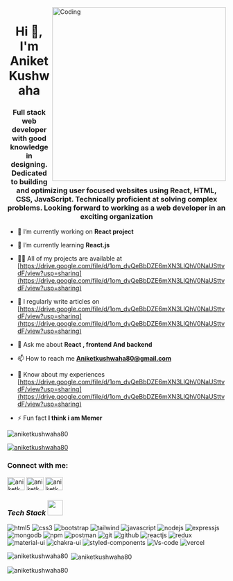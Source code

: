<img align="right" alt="Coding" width="400" src="https://ampron.eu/wp-content/uploads/2019/01/code-developer.gif"/>

<h1 align="center">Hi 👋, I'm Aniket Kushwaha</h1>
<h3 align="center">Full stack web developer with good knowledge in designing. Dedicated to building and optimizing user focused websites using React, HTML, CSS, JavaScript. Technically proficient at solving complex problems. Looking forward to working as a web developer in an exciting organization</h3>



- 🔭 I’m currently working on **React project**

- 🌱 I’m currently learning **React.js**

- 👨‍💻 All of my projects are available at [https://drive.google.com/file/d/1om_dvQeBbDZE6mXN3LlQhV0NaUSttvdF/view?usp=sharing](https://drive.google.com/file/d/1om_dvQeBbDZE6mXN3LlQhV0NaUSttvdF/view?usp=sharing)

- 📝 I regularly write articles on [https://drive.google.com/file/d/1om_dvQeBbDZE6mXN3LlQhV0NaUSttvdF/view?usp=sharing](https://drive.google.com/file/d/1om_dvQeBbDZE6mXN3LlQhV0NaUSttvdF/view?usp=sharing)

- 💬 Ask me about **React , frontend And backend**

- 📫 How to reach me **Aniketkushwaha80@gmail.com**

- 📄 Know about my experiences [https://drive.google.com/file/d/1om_dvQeBbDZE6mXN3LlQhV0NaUSttvdF/view?usp=sharing](https://drive.google.com/file/d/1om_dvQeBbDZE6mXN3LlQhV0NaUSttvdF/view?usp=sharing)

- ⚡ Fun fact **I think i am Memer**


<p align="left"> <img src="https://komarev.com/ghpvc/?username=aniketkushwaha80&label=Profile%20views&color=0e75b6&style=flat" alt="aniketkushwaha80" /> </p>

<p align="left"> <a href="https://github.com/ryo-ma/github-profile-trophy"><img src="https://github-profile-trophy.vercel.app/?username=aniketkushwaha80" alt="aniketkushwaha80" /></a> </p>

<h3 align="left">Connect with me:</h3>
<p align="left">
<a href="https://twitter.com/aniketkushwah15" target="blank"><img align="center" src="https://raw.githubusercontent.com/rahuldkjain/github-profile-readme-generator/master/src/images/icons/Social/twitter.svg" alt="aniketkushwah15" height="30" width="40" /></a>
<a href="https://linkedin.com/in/aniketkushwaha80" target="blank"><img align="center" src="https://raw.githubusercontent.com/rahuldkjain/github-profile-readme-generator/master/src/images/icons/Social/linked-in-alt.svg" alt="aniketkushwaha80" height="30" width="40" /></a>
<a href="https://instagram.com/aniketkushwahaart" target="blank"><img align="center" src="https://raw.githubusercontent.com/rahuldkjain/github-profile-readme-generator/master/src/images/icons/Social/instagram.svg" alt="aniketkushwahaart" height="30" width="40" /></a>
</p>

<!-- tech-stack icons  -->
<h3><i>Tech Stack <img src="https://camo.githubusercontent.com/beb64ff21c883e318e4f5db5231c2ba4175705bea1c9249e82a41ab375db4f75/68747470733a2f2f6d65646961322e67697068792e636f6d2f6d656469612f51737347456d706b79454f684243623765312f67697068792e6769663f6369643d656366303565343761306e336769316266716e74716d6f62386739616964316f796a327772336473336d67373030626c267269643d67697068792e676966" width="35"/></i></h3>
<p >
  <img src="https://img.shields.io/badge/HTML5-E34F26?style=for-the-badge&logo=html5&logoColor=white" alt="html5"/>
<img src="https://img.shields.io/badge/CSS3-1572B6?style=for-the-badge&logo=css3&logoColor=white" alt="css3"/>
<img src="https://img.shields.io/badge/Bootstrap-563D7C?style=for-the-badge&logo=bootstrap&logoColor=white" alt="bootstrap"/>
<img src="https://img.shields.io/badge/Tailwind_CSS-38B2AC?style=for-the-badge&logo=tailwind-css&logoColor=white" alt="tailwind"/>
<img src="https://img.shields.io/badge/JavaScript-323330?style=for-the-badge&logo=javascript&logoColor=F7DF1E" alt="javascript"/>
<img src="https://img.shields.io/badge/Node.js-339933?style=for-the-badge&logo=nodedotjs&logoColor=white" alt="nodejs" />
<img src="https://img.shields.io/badge/Express.js-000000?style=for-the-badge&logo=express&logoColor=white" alt="expressjs"/>
<img src="https://img.shields.io/badge/MongoDB-4EA94B?style=for-the-badge&logo=mongodb&logoColor=white" alt="mongodb"/>
<img src="https://img.shields.io/badge/npm-CB3837?style=for-the-badge&logo=npm&logoColor=white" alt="npm"/>
<img src="https://img.shields.io/badge/Postman-FF6C37?style=for-the-badge&logo=Postman&logoColor=white" alt="postman"/>
<img src="https://img.shields.io/badge/Git-f44d27?style=for-the-badge&logo=git&logoColor=white" alt="git"/>
<img src="https://img.shields.io/badge/GitHub-100000?style=for-the-badge&logo=github&logoColor=white" alt="github"/>
<img src="https://img.shields.io/badge/React-20232A?style=for-the-badge&logo=react&logoColor=61DAFB" alt="reactjs" />
<img src="https://img.shields.io/badge/Redux-593D88?style=for-the-badge&logo=redux&logoColor=white" alt="redux" />
<img src="https://img.shields.io/badge/Material%20UI-007FFF?style=for-the-badge&logo=mui&logoColor=white" alt="material-ui"/>
<img src="https://img.shields.io/badge/Chakra%20UI-3bc7bd?style=for-the-badge&logo=chakraui&logoColor=white" alt="chakra-ui"/>
<img src="https://img.shields.io/badge/styled--components-DB7093?style=for-the-badge&logo=styled-components&logoColor=white" alt="styled-components"/>
<img src="https://img.shields.io/badge/VisualStudioCode-0078d7.svg?style=for-the-badge&logo=visual-studio-code&logoColor=white" alt="Vs-code"/>
 <img src="https://img.shields.io/badge/Vercel-100000?style=for-the-badge&logo=Vercel&logoColor=white" alt="vercel"/>
 

<p><img align="left" src="https://github-readme-stats.vercel.app/api/top-langs?username=aniketkushwaha80&show_icons=true&locale=en&layout=compact" alt="aniketkushwaha80" /></p>

<p>&nbsp;<img align="center" src="https://github-readme-stats.vercel.app/api?username=aniketkushwaha80&show_icons=true&locale=en" alt="aniketkushwaha80" /></p>

<p><img align="center" src="https://github-readme-streak-stats.herokuapp.com/?user=aniketkushwaha80&" alt="aniketkushwaha80" /></p>
